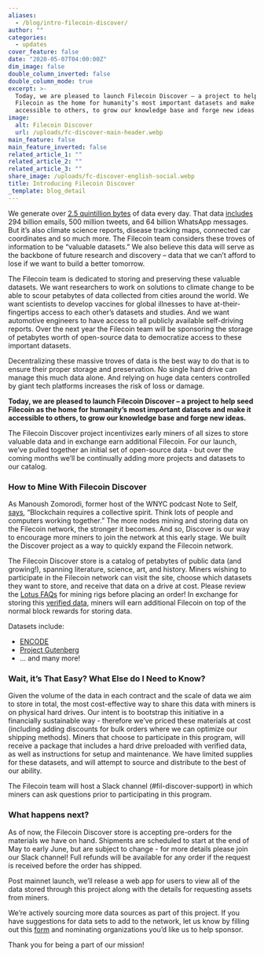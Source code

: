 ```yaml
---
aliases:
  - /blog/intro-filecoin-discover/
author: ""
categories:
  - updates
cover_feature: false
date: "2020-05-07T04:00:00Z"
dim_image: false
double_column_inverted: false
double_column_mode: true
excerpt: >-
  Today, we are pleased to launch Filecoin Discover – a project to help seed
  Filecoin as the home for humanity’s most important datasets and make it
  accessible to others, to grow our knowledge base and forge new ideas.
image:
  alt: Filecoin Discover
  url: /uploads/fc-discover-main-header.webp
main_feature: false
main_feature_inverted: false
related_article_1: ""
related_article_2: ""
related_article_3: ""
share_image: /uploads/fc-discover-english-social.webp
title: Introducing Filecoin Discover
_template: blog_detail
---
```


We generate over [2.5 quintillion bytes](https://www.digitaltrends.com/cool-tech/dna-data-catalog-startup/) of data every day. That data [includes](https://www.weforum.org/agenda/2019/04/how-much-data-is-generated-each-day-cf4bddf29f/) 294 billion emails, 500 million tweets, and 64 billion WhatsApp messages. But it’s also climate science reports, disease tracking maps, connected car coordinates and so much more. The Filecoin team considers these troves of information to be “valuable datasets.” We also believe this data will serve as the backbone of future research and discovery – data that we can’t afford to lose if we want to build a better tomorrow.

The Filecoin team is dedicated to storing and preserving these valuable datasets. We want researchers to work on solutions to climate change to be able to scour petabytes of data collected from cities around the world. We want scientists to develop vaccines for global illnesses to have at-their-fingertips access to each other’s datasets and studies. And we want automotive engineers to have access to all publicly available self-driving reports. Over the next year the Filecoin team will be sponsoring the storage of petabytes worth of open-source data to democratize access to these important datasets.

Decentralizing these massive troves of data is the best way to do that is to ensure their proper storage and preservation. No single hard drive can manage this much data alone. And relying on huge data centers controlled by giant tech platforms increases the risk of loss or damage.

**Today, we are pleased to launch Filecoin Discover – a project to help seed Filecoin as the home for humanity’s most important datasets and make it accessible to others, to grow our knowledge base and forge new ideas.**

The Filecoin Discover project incentivizes early miners of all sizes to store valuable data and in exchange earn additional Filecoin. For our launch, we’ve pulled together an initial set of open-source data - but over the coming months we’ll be continually adding more projects and datasets to our catalog.

### How to Mine With Filecoin Discover

As Manoush Zomorodi, former host of the WNYC podcast Note to Self, [says](https://www.forbes.com/sites/geristengel/2018/10/24/a-springboard-to-success-for-female-blockchain-founders/#b9f3aff43219), “Blockchain requires a collective spirit. Think lots of people and computers working together.” The more nodes mining and storing data on the Filecoin network, the stronger it becomes. And so, Discover is our way to encourage more miners to join the network at this early stage. We built the Discover project as a way to quickly expand the Filecoin network.

The Filecoin Discover store is a catalog of petabytes of public data (and growing!), spanning literature, science, art, and history. Miners wishing to participate in the Filecoin network can visit the site, choose which datasets they want to store, and receive that data on a drive at cost. Please review the [Lotus FAQs](https://lotus.filecoin.io/) for mining rigs before placing an order! In exchange for storing this [verified data](https://filecoin.io/blog/filecoin-cryptoeconomic-constructions/), miners will earn additional Filecoin on top of the normal block rewards for storing data.

Datasets include:

- [ENCODE](https://www.encodeproject.org/)
- [Project Gutenberg](https://www.gutenberg.org/)
- … and many more!

### Wait, it’s That Easy? What Else do I Need to Know?

Given the volume of the data in each contract and the scale of data we aim to store in total, the most cost-effective way to share this data with miners is on physical hard drives. Our intent is to bootstrap this initiative in a financially sustainable way - therefore we’ve priced these materials at cost (including adding discounts for bulk orders where we can optimize our shipping methods). Miners that choose to participate in this program, will receive a package that includes a hard drive preloaded with verified data, as well as instructions for setup and maintenance. We have limited supplies for these datasets, and will attempt to source and distribute to the best of our ability.

The Filecoin team will host a Slack channel (#fil-discover-support) in which miners can ask questions prior to participating in this program.

### What happens next?

As of now, the Filecoin Discover store is accepting pre-orders for the materials we have on hand. Shipments are scheduled to start at the end of May to early June, but are subject to change - for more details please join our Slack channel! Full refunds will be available for any order if the request is received before the order has shipped.

Post mainnet launch, we’ll release a web app for users to view all of the data stored through this project along with the details for requesting assets from miners.

We’re actively sourcing more data sources as part of this project. If you have suggestions for data sets to add to the network, let us know by filling out this [form](https://docs.google.com/forms/d/e/1FAIpQLScOvee7zdpN5AOC4KCVYFoJyAJ7EskT0qtTq_5bliM2CdzCgw/viewform?usp=sf_link) and nominating organizations you’d like us to help sponsor.

Thank you for being a part of our mission!
